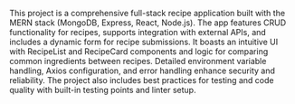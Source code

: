 This project is a comprehensive full-stack recipe application built with the MERN stack (MongoDB, Express, React, Node.js). The app features CRUD functionality for recipes, supports integration with external APIs, and includes a dynamic form for recipe submissions. It boasts an intuitive UI with RecipeList and RecipeCard components and logic for comparing common ingredients between recipes. Detailed environment variable handling, Axios configuration, and error handling enhance security and reliability. The project also includes best practices for testing and code quality with built-in testing points and linter setup.
